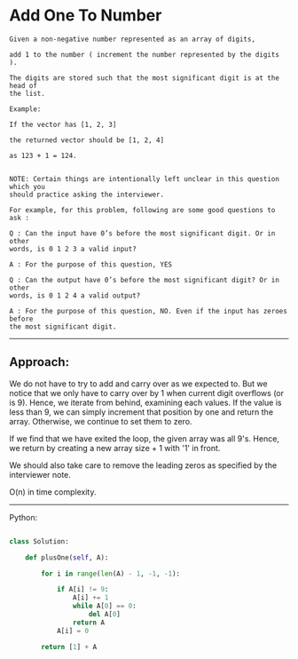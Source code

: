 # Add One To Number

    Given a non-negative number represented as an array of digits,

    add 1 to the number ( increment the number represented by the digits ).

    The digits are stored such that the most significant digit is at the head of
    the list.

    Example:

    If the vector has [1, 2, 3]

    the returned vector should be [1, 2, 4]

    as 123 + 1 = 124.


    NOTE: Certain things are intentionally left unclear in this question which you
    should practice asking the interviewer.

    For example, for this problem, following are some good questions to ask :

    Q : Can the input have 0’s before the most significant digit. Or in other
    words, is 0 1 2 3 a valid input?

    A : For the purpose of this question, YES

    Q : Can the output have 0’s before the most significant digit? Or in other
    words, is 0 1 2 4 a valid output?

    A : For the purpose of this question, NO. Even if the input has zeroes before
    the most significant digit.

---

## Approach:

We do not have to try to add and carry over as we expected to. But we notice
that we only have to carry over by 1 when current digit overflows (or is 9).
Hence, we iterate from behind, examining each values. If the value is less than
9, we can simply increment that position by one and return the array.
Otherwise, we continue to set them to zero.

If we find that we have exited the loop, the given array was all 9's. Hence, we
return by creating a new array size + 1 with '1' in front.

We should also take care to remove the leading zeros as specified by the
interviewer note.

O(n) in time complexity.

---

Python:

```python

class Solution:

    def plusOne(self, A):

        for i in range(len(A) - 1, -1, -1):

            if A[i] != 9:
                A[i] += 1
                while A[0] == 0:
                    del A[0]
                return A
            A[i] = 0

        return [1] + A
```
